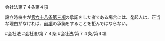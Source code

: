 会社法第７４条第４項

設立時株主が[第六十八条第三項](会社法＿＿＿＿第６８条第３項)の承諾をした者である場合には、発起人は、正当な理由がなければ、[前項](会社法＿＿＿＿第７４条第３項)の承諾をすることを拒んではならない。

#会社法
#会社法/第７４条
#会社法/第７４条/第４項
